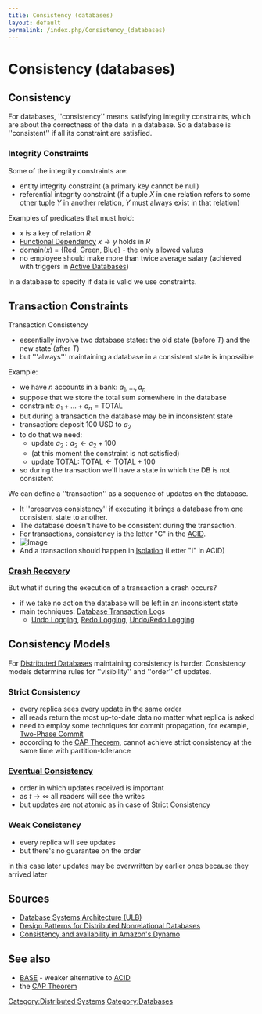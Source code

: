 ```yaml
---
title: Consistency (databases)
layout: default
permalink: /index.php/Consistency_(databases)
---
```


# Consistency (databases)

## Consistency
For databases, ''consistency'' means satisfying integrity constraints, which are about the correctness of the data in a database. So a database is ''consistent'' if all its constraint are satisfied. 

### Integrity Constraints
Some of the integrity constraints are: 
- entity integrity constraint (a primary key cannot be null)
- referential integrity constraint (if a tuple $X$ in one relation refers to some other tuple $Y$ in another relation, $Y$ must always exist in that relation)

Examples of predicates that must hold:
- $x$ is a key of relation $R$ 
- [Functional Dependency](Functional_Dependency) $x \to y$ holds in $R$ 
- domain($x$) = {Red, Green, Blue} - the only allowed values
- no employee should make more than twice average salary (achieved with triggers in [Active Databases](Active_Databases))

In a database to specify if data is valid we use constraints. 


## Transaction Constraints
Transaction Consistency
- essentially involve two database states: the old state (before $T$) and the new state (after $T$)
- but '''always''' maintaining a database in a consistent state is impossible 

Example:
- we have $n$ accounts in a bank: $a_1, ..., a_n$
- suppose that we store the total sum somewhere in the database
- constraint: $a_1 + ... + a_n = \text{TOTAL}$
- but during a transaction the database may be in inconsistent state 
- transaction: deposit 100 USD to $a_2$
- to do that we need:
  - update $a_2: a_2 \leftarrow a_2 + 100$
  - (at this moment the constraint is not satisfied)
  - update TOTAL: $\text{TOTAL} \leftarrow \text{TOTAL} + 100$
- so during the transaction we'll have a state in which the DB is not consistent

We can define a ''transaction'' as a sequence of updates on the database. 
- It ''preserves consistency'' if executing it brings a database from one consistent state to another. 
- The database doesn't have to be consistent during the transaction.  
- For transactions, consistency is the letter "C" in the [ACID](ACID).
- <img src="https://raw.github.com/alexeygrigorev/wiki-figures/master/ulb/dbsa/transaction-consistency.png" alt="Image">
- And a transaction should happen in [Isolation](Isolation_(databases)) (Letter "I" in ACID)


### [Crash Recovery](Crash_Recovery)
But what if during the execution of a transaction a crash occurs?
- if we take no action the database will be left in an inconsistent state 
- main techniques: [Database Transaction Log](Database_Transaction_Log)s
  - [Undo Logging](Undo_Logging), [Redo Logging](Redo_Logging), [Undo/Redo Logging](Undo_Redo_Logging)


## Consistency Models
For [Distributed Databases](Distributed_Databases) maintaining consistency is harder. Consistency models determine rules for ''visibility'' and ''order'' of updates.

### Strict Consistency
- every replica sees every update in the same order 
- all reads return the most up-to-date data no matter what replica is asked 
- need to employ some techniques for commit propagation, for example, [Two-Phase Commit](Two-Phase_Commit) 
- according to the [CAP Theorem](CAP_Theorem), cannot achieve strict consistency at the same time with partition-tolerance

### [Eventual Consistency](Eventual_Consistency)
- order in which updates received is important
- as $t \to \infty$ all readers will see the writes
- but updates are not atomic as in case of Strict Consistency 

### Weak Consistency
- every replica will see updates
- but there's no guarantee on the order

in this case later updates may be overwritten by earlier ones because they arrived later


## Sources
- [Database Systems Architecture (ULB)](Database_Systems_Architecture_(ULB))
- [Design Patterns for Distributed Nonrelational Databases](http://www.slideshare.net/guestdfd1ec/design-patterns-for-distributed-nonrelational-databases)
- [Consistency and availability in Amazon's Dynamo](http://the-paper-trail.org/blog/consistency-and-availability-in-amazons-dynamo/)

## See also
- [BASE](BASE) - weaker alternative to [ACID](ACID)
- the [CAP Theorem](CAP_Theorem)

[Category:Distributed Systems](Category_Distributed_Systems)
[Category:Databases](Category_Databases)